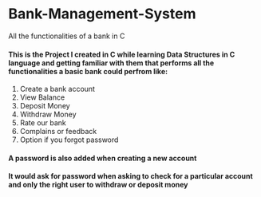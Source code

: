 # Bank-Management-System
All the functionalities of a bank in C 

#### This is the Project I created in C while learning Data Structures in C language and getting familiar with them that performs all the functionalities a basic bank could perfrom like:
1. Create a bank account
2. View Balance
3. Deposit Money
4. Withdraw Money 
5. Rate our bank
6. Complains or feedback 
7. Option if you forgot password

#### A password is also added when creating a new account
#### It would ask for password when asking to check for a particular account and only the right user to withdraw or deposit money 

